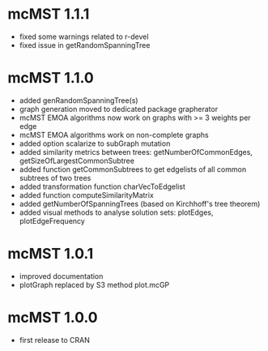 # mcMST 1.1.1

* fixed some warnings related to r-devel
* fixed issue in getRandomSpanningTree

# mcMST 1.1.0

* added genRandomSpanningTree(s)
* graph generation moved to dedicated package grapherator
* mcMST EMOA algorithms now work on graphs with >= 3 weights per edge
* mcMST EMOA algorithms work on non-complete graphs
* added option scalarize to subGraph mutation
* added similarity metrics between trees: getNumberOfCommonEdges, getSizeOfLargestCommonSubtree
* added function getCommonSubtrees to get edgelists of all common subtrees of two trees
* added transformation function charVecToEdgelist
* added function computeSimilarityMatrix
* added getNumberOfSpanningTrees (based on Kirchhoff's tree theorem)
* added visual methods to analyse solution sets: plotEdges, plotEdgeFrequency

# mcMST 1.0.1

* improved documentation
* plotGraph replaced by S3 method plot.mcGP

# mcMST 1.0.0

* first release to CRAN
